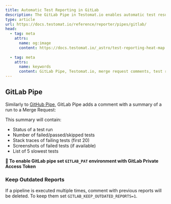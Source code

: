 ```yaml
---
title: Automatic Test Reporting in GitLab
description: The GitLab Pipe in Testomat.io enables automatic test result reporting directly into GitLab merge requests. It provides detailed test metrics, including passed, failed, and skipped tests, along with stack traces. The integration is achieved through environment variables like GITLAB_TOKEN, improving visibility into test results within the GitLab CI/CD pipeline.
type: article
url: https://docs.testomat.io/reference/reporter/pipes/gitlab/
head:
  - tag: meta
    attrs:
      name: og:image
      content: https://docs.testomat.io/_astro/test-reporting-heat-map.CoE-TwPN_Z20qVi.webp
      
  - tag: meta
    attrs:
      name: keywords
      content: GitLab Pipe, Testomat.io, merge request comments, test reporting, CI integration, GitLab CI/CD, GITLAB_TOKEN, automated testing, test management
---
```

## GitLab Pipe

Similarly to [GitHub Pipe](./github.md#github-pipe), GitLab Pipe adds a comment with a summary of a run to a Merge Request:

This summary will contain:

- Status of a test run
- Number of failed/passed/skipped tests
- Stack traces of failing tests (first 20)
- Screenshots of failed tests (if available)
- List of 5 slowest tests

**🔌 To enable GitLab pipe set `GITLAB_PAT` environment with GitLab Private Access Token**

### Keep Outdated Reports

If a pipeline is executed multiple times, comment with previous reports will be deleted. To keep them set `GITLAB_KEEP_OUTDATED_REPORTS=1`.

